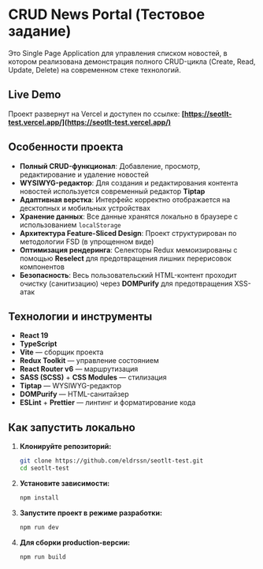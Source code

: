# CRUD News Portal (Тестовое задание)

Это Single Page Application для управления списком новостей, в котором реализована демонстрация полного CRUD-цикла (Create, Read, Update, Delete) на современном стеке технологий.

## Live Demo

Проект развернут на Vercel и доступен по ссылке: **[https://seotlt-test.vercel.app/](https://seotlt-test.vercel.app/)**

## Особенности проекта

- **Полный CRUD-функционал**: Добавление, просмотр, редактирование и удаление новостей
- **WYSIWYG-редактор**: Для создания и редактирования контента новостей используется современный редактор **Tiptap**
- **Адаптивная верстка**: Интерфейс корректно отображается на десктопных и мобильных устройствах
- **Хранение данных**: Все данные хранятся локально в браузере с использованием `localStorage`
- **Архитектура Feature-Sliced Design**: Проект структурирован по методологии FSD (в упрощенном виде)
- **Оптимизация рендеринга**: Селекторы Redux мемоизированы с помощью **Reselect** для предотвращения лишних перерисовок компонентов
- **Безопасность**: Весь пользовательский HTML-контент проходит очистку (санитизацию) через **DOMPurify** для предотвращения XSS-атак

## Технологии и инструменты

- **React 19**
- **TypeScript**
- **Vite** — сборщик проекта
- **Redux Toolkit** — управление состоянием
- **React Router v6** — маршрутизация
- **SASS (SCSS)** + **CSS Modules** — стилизация
- **Tiptap** — WYSIWYG-редактор
- **DOMPurify** — HTML-санитайзер
- **ESLint** + **Prettier** — линтинг и форматирование кода

## Как запустить локально

1.  **Клонируйте репозиторий:**

    ```bash
    git clone https://github.com/eldrssn/seotlt-test.git
    cd seotlt-test
    ```

2.  **Установите зависимости:**

    ```bash
    npm install
    ```

3.  **Запустите проект в режиме разработки:**

    ```bash
    npm run dev
    ```

4.  **Для сборки production-версии:**
    ```bash
    npm run build
    ```
